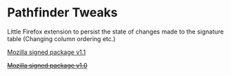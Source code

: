 # Pathfinder Tweaks 
Little Firefox extension to persist the state of changes made to the signature table (Changing column ordering etc.)

[Mozilla signed package v1.1](https://github.com/Eivonz/Pathfinder-Tweaks/raw/refs/heads/main/packages/799c70f8ec124e4eae75-1.1.zip)


~~[Mozilla signed package v1.0](https://github.com/Eivonz/Pathfinder-Tweaks/raw/refs/heads/main/packages/799c70f8ec124e4eae75-1.0.zip)~~
